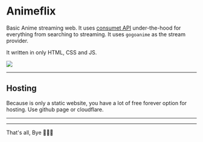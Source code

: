 # Animeflix

Basic Anime streaming web. It uses <a href="https://github.com/consumet/api.consumet.org">consumet API</a> under-the-hood for everything from searching to streaming. It uses `gogoanime` as the stream provider.

It written in only HTML, CSS and JS.

<a href="https://astream.pages.dev"><img src="https://img.shields.io/badge/visit-astream-blue"></a>

---
## Hosting
Because is only a static website, you have a lot of free forever option for hosting. Use github page or cloudflare.

---

---
That's all, Bye 👋👋👋

